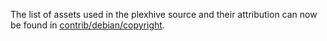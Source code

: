 The list of assets used in the plexhive source and their attribution can now be found in [contrib/debian/copyright](../contrib/debian/copyright).
